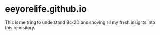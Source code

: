 # eeyorelife.github.io
This is me tring to understand Box2D and shoving all my fresh insights into this repository.
